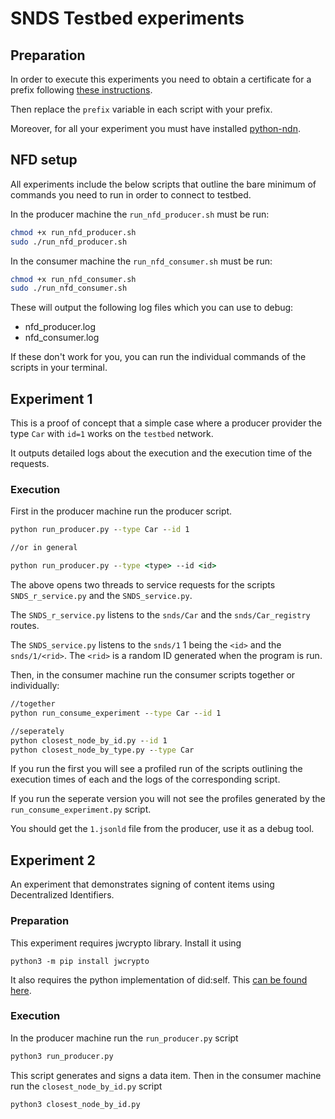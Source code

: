 # SNDS Testbed experiments

## Preparation

In order to execute this experiments you need to obtain a certificate for a 
prefix following [these instructions](https://named-data.net/ndn-testbed/user-guide-to-obtain-a-testbed-certificate/).

Then replace the `prefix` variable in each script with your prefix. 

Moreover, for all your experiment you must have installed [python-ndn](https://github.com/named-data/python-ndn).

## NFD setup

All experiments include the below scripts that outline the bare minimum of commands you need to run in order to connect to testbed.

In the producer machine the ``run_nfd_producer.sh`` must be run: 

```sh
chmod +x run_nfd_producer.sh
sudo ./run_nfd_producer.sh
```

In the consumer machine the ``run_nfd_consumer.sh`` must be run: 

```sh
chmod +x run_nfd_consumer.sh
sudo ./run_nfd_consumer.sh
```

These will output the following log files which you can use to debug:

- nfd_producer.log
- nfd_consumer.log

If these don't work for you, you can run the individual commands of the scripts in your terminal.

## Experiment 1

This is a proof of concept that a simple case where a producer provider the type ``Car`` with ``id=1`` works on the ``testbed`` network.

It outputs detailed logs about the execution and the execution time of the requests.


### Execution

First in the producer machine run the producer script.

```cmd
python run_producer.py --type Car --id 1 

//or in general

python run_producer.py --type <type> --id <id>
```

The above opens two threads to service requests for the scripts ``SNDS_r_service.py`` and the ``SNDS_service.py``.

The ``SNDS_r_service.py`` listens to the ``snds/Car`` and the ``snds/Car_registry`` routes. 

The ``SNDS_service.py`` listens to the ``snds/1`` 1 being the ``<id>`` and the ``snds/1/<rid>``. The ``<rid>`` is a random ID generated when the program is run.

Then, in the consumer machine run the consumer scripts together or individually:

```cmd
//together 
python run_consume_experiment --type Car --id 1

//seperately 
python closest_node_by_id.py --id 1
python closest_node_by_type.py --type Car
```

If you run the first you will see a profiled run of the scripts outlining the execution times of each and the logs of the corresponding script. 

If you run the seperate version you will not see the profiles generated by the ``run_consume_experiment.py`` script.

You should get the ``1.jsonld`` file from the producer, use it as a debug tool.


## Experiment 2
An experiment that demonstrates signing of content items using Decentralized Identifiers.

### Preparation
This experiment requires jwcrypto library. Install it using

```
python3 -m pip install jwcrypto
```

It also requires the python implementation of did:self. This [can be found here](https://github.com/excid-io/did-self-py).

### Execution
In the producer machine run the `run_producer.py` script

```cmd
python3 run_producer.py
```

This script generates and signs a data item. Then in the consumer machine run the
`closest_node_by_id.py` script

```cmd
python3 closest_node_by_id.py
```

